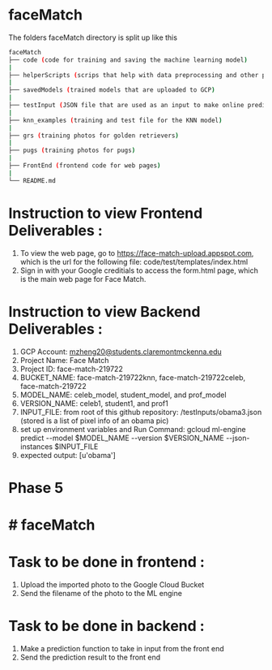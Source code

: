 # faceMatch

The folders faceMatch directory is split up like this

```bash
faceMatch
├── code (code for training and saving the machine learning model)
|
├── helperScripts (scrips that help with data preprocessing and other purposes)
|
├── savedModels (trained models that are uploaded to GCP)
|
├── testInput (JSON file that are used as an input to make online predictions in GCP)
|
├── knn_examples (training and test file for the KNN model)
|
├── grs (training photos for golden retrievers)
|
├── pugs (training photos for pugs)
|
├── FrontEnd (frontend code for web pages)
|
└── README.md
```
# Instruction to view Frontend Deliverables :
  1) To view the web page, go to https://face-match-upload.appspot.com, which is the url for the following file: code/test/templates/index.html
  2) Sign in with your Google creditials to access the form.html page, which is the main web page for Face Match.

# Instruction to view Backend Deliverables :
  1) GCP Account: mzheng20@students.claremontmckenna.edu
  2) Project Name: Face Match
  3) Project ID: face-match-219722
  4) BUCKET_NAME: face-match-219722knn, face-match-219722celeb, face-match-219722
  5) MODEL_NAME: celeb_model, student_model, and prof_model
  6) VERSION_NAME: celeb1, student1, and prof1
  7) INPUT_FILE: from root of this github repository: /testInputs/obama3.json  (stored is a list of pixel info of an obama pic)
  8) set up environment variables and Run Command: gcloud ml-engine predict --model $MODEL_NAME --version $VERSION_NAME --json-instances $INPUT_FILE
  9) expected output: [u'obama']

# Phase 5
# # faceMatch
# Task to be done in frontend :
  1) Upload the imported photo to the Google Cloud Bucket
  2) Send the filename of the photo to the ML engine

# Task to be done in backend :
  1) Make a prediction function to take in input from the front end
  2) Send the prediction result to the front end  

